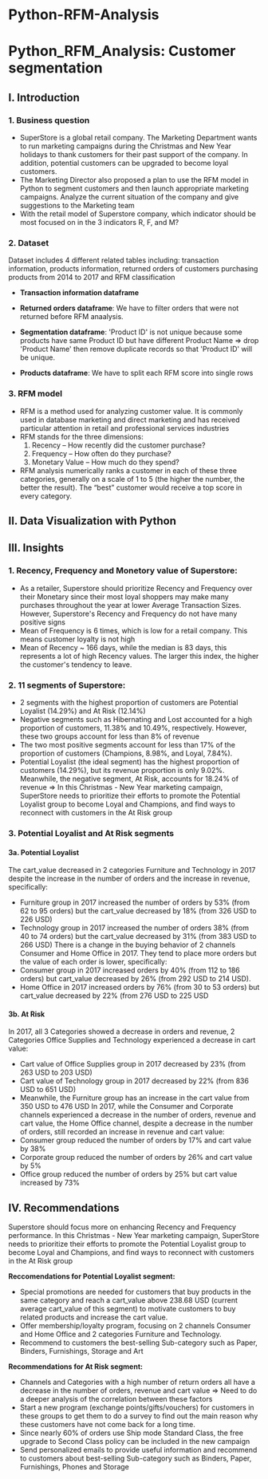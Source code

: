 # Python-RFM-Analysis
# Python_RFM_Analysis: Customer segmentation




## I. Introduction
### 1. Business question
- SuperStore is a global retail company. The Marketing Department wants to run marketing campaigns during the Christmas and New Year holidays to thank customers for their past support of the company. In addition, potential customers can be upgraded to become loyal customers.
- The Marketing Director also proposed a plan to use the RFM model in Python to segment customers and then launch appropriate marketing campaigns. Analyze the current situation of the company and give suggestions to the Marketing team
- With the retail model of Superstore company, which indicator should be most focused on in the 3 indicators R, F, and M?
### 2. Dataset
Dataset includes 4 different related tables including: transaction information, products information, returned orders of customers purchasing products from 2014 to 2017 and RFM classification
- **Transaction information dataframe**



- **Returned orders dataframe**: We have to filter orders that were not returned before RFM anaalysis.



- **Segmentation dataframe**: 'Product ID' is not unique because some products have same Product ID but have different Product Name => drop 'Product Name' then remove duplicate records so that 'Product ID' will be unique.



- **Products dataframe**: We have to split each RFM score into single rows



### 3. RFM model
- RFM is a method used for analyzing customer value. It is commonly used in database marketing and direct marketing and has received particular attention in retail and professional services industries
- RFM stands for the three dimensions:
    1. Recency – How recently did the customer purchase?
    2. Frequency – How often do they purchase?
    3. Monetary Value – How much do they spend?
- RFM analysis numerically ranks a customer in each of these three categories, generally on a scale of 1 to 5 (the higher the number, the better the result). The “best” customer would receive a top score in every category.

## II. Data Visualization with Python


## III. Insights
### 1. Recency, Frequency and Monetory value of Superstore:
- As a retailer, Superstore should prioritize Recency and Frequency over their Monetary since their most loyal shoppers may make many purchases throughout the year at lower Average Transaction Sizes. However, Superstore's Recency and Frequency do not have many positive signs
- Mean of Frequency is 6 times, which is low for a retail company. This means customer loyalty is not high
- Mean of Recency ~ 166 days, while the median is 83 days, this represents a lot of high Recency values. The larger this index, the higher the customer's tendency to leave.
### 2. 11 segments of Superstore:
- 2 segments with the highest proportion of customers are Potential Loyalist (14.29%) and At Risk (12.14%)
- Negative segments such as Hibernating and Lost accounted for a high proportion of customers, 11.38% and 10.49%, respectively. However, these two groups account for less than 8% of revenue
- The two most positive segments account for less than 17% of the proportion of customers (Champions, 8.98%, and Loyal, 7.84%).
- Potential Loyalist (the ideal segment) has the highest proportion of customers (14.29%), but its revenue proportion is only 9.02%. Meanwhile, the negative segment, At Risk, accounts for 18.24% of revenue
=> In this Christmas - New Year marketing campaign, SuperStore needs to prioritize their efforts to promote the Potential Loyalist group to become Loyal and Champions, and find ways to reconnect with customers in the At Risk group
### 3. Potential Loyalist and At Risk segments
#### 3a. Potential Loyalist
The cart_value decreased in 2 categories Furniture and Technology in 2017 despite the increase in the number of orders and the increase in revenue, specifically:
- Furniture group in 2017 increased the number of orders by 53% (from 62 to 95 orders) but the cart_value decreased by 18% (from 326 USD to 226 USD)
- Technology group in 2017 increased the number of orders 38% (from 40 to 74 orders) but the cart_value decreased by 31% (from 383 USD to 266 USD)
There is a change in the buying behavior of 2 channels Consumer and Home Office in 2017. They tend to place more orders but the value of each order is lower, specifically:
- Consumer group in 2017 increased orders by 40% (from 112 to 186 orders) but cart_value decreased by 26% (from 292 USD to 214 USD).
- Home Office in 2017 increased orders by 76% (from 30 to 53 orders) but cart_value decreased by 22% (from 276 USD to 225 USD
#### 3b. At Risk
In 2017, all 3 Categories showed a decrease in orders and revenue, 2 Categories Office Supplies and Technology experienced a decrease in cart value:
- Cart value of Office Supplies group in 2017 decreased by 23% (from 263 USD to 203 USD)
- Cart value of Technology group in 2017 decreased by 22% (from 836 USD to 651 USD)
- Meanwhile, the Furniture group has an increase in the cart value from 350 USD to 476 USD
In 2017, while the Consumer and Corporate channels experienced a decrease in the number of orders, revenue and cart value, the Home Office channel, despite a decrease in the number of orders, still recorded an increase in revenue and cart value:
- Consumer group reduced the number of orders by 17% and cart value by 38%
- Corporate group reduced the number of orders by 26% and cart value by 5%
- Office group  reduced the number of orders by 25% but cart value increased by 73%

## IV. Recommendations
Superstore should focus more on enhancing Recency and Frequency performance.
In this Christmas - New Year marketing campaign, SuperStore needs to prioritize their efforts to promote the Potential Loyalist group to become Loyal and Champions, and find ways to reconnect with customers in the At Risk group

**Reccomendations for Potential Loyalist segment:**

- Special promotions are needed for customers that buy products in the same category and reach a cart_value above 238.68 USD (current average cart_value of this segment) to motivate customers to buy related products and increase the cart value.
- Offer membership/loyalty program, focusing on 2 channels Consumer and Home Office and 2 categories Furniture and Technology.
- Recommend to customers the best-selling Sub-category such as Paper, Binders, Furnishings, Storage and Art

**Recommendations for At Risk segment:**

- Channels and Categories with a high number of return orders all have a decrease in the number of orders, revenue and cart value => Need to do a deeper analysis of the correlation between these factors
- Start a new program (exchange points/gifts/vouchers) for customers in these groups to get them to do a survey to find out the main reason why these customers have not come back for a long time.
- Since nearly 60% of orders use Ship mode Standard Class, the free upgrade to Second Class policy can be included in the new campaign
- Send personalized emails to provide useful information and recommend to customers about best-selling Sub-category such as Binders, Paper, Furnishings, Phones and Storage
